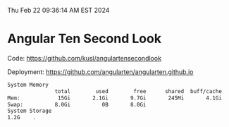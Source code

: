 Thu Feb 22 09:36:14 AM EST 2024

# Angular Ten Second Look

Code: https://github.com/kusl/angulartensecondlook

Deployment: https://github.com/angularten/angularten.github.io

```bash
System Memory
               total        used        free      shared  buff/cache   available
Mem:            15Gi       2.1Gi       9.7Gi       245Mi       4.1Gi        13Gi
Swap:          8.0Gi          0B       8.0Gi
System Storage
1.2G	.
```
